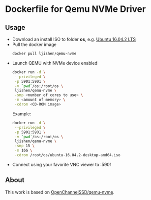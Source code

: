 # Dockerfile for Qemu NVMe Driver

## Usage

- Download an install ISO to folder **os**, e.g. [Ubuntu 16.04.2 LTS](http://releases.ubuntu.com/16.04.2/ubuntu-16.04.2-desktop-amd64.iso)
- Pull the docker image
   ```bash
   docker pull ljishen/qemu-nvme
   ```
- Launch QEMU with NVMe device enabled
   ```bash
   docker run -d \
	--privileged \
	-p 5901:5901 \
	-v `pwd`/os:/root/os \
	ljishen/qemu-nvme \
	-smp <number of cores to use> \
	-m <amount of memory> \
	-cdrom <CD-ROM image>
   ```
   Example:
   ```bash
   docker run -d \
	--privileged \
	-p 5901:5901 \
	-v `pwd`/os:/root/os \
	ljishen/qemu-nvme \
	-smp 15 \
	-m 16G \
	-cdrom /root/os/ubuntu-16.04.2-desktop-amd64.iso
   ```
- Connect using your favorite VNC viewer to <host IP>:5901 

## About

This work is based on [OpenChannelSSD/qemu-nvme](https://github.com/OpenChannelSSD/qemu-nvme).
